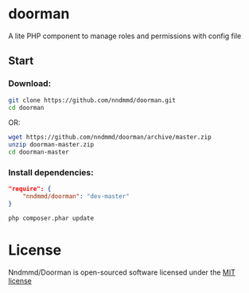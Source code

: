 # doorman
A lite PHP component to manage roles and permissions with config file  

## Start
### Download:

```bash
git clone https://github.com/nndmmd/doorman.git
cd doorman
```

OR:

```bash
wget https://github.com/nndmmd/doorman/archive/master.zip
unzip doorman-master.zip
cd doorman-master
```

### Install dependencies:

```json
"require": {
    "nndmmd/doorman": "dev-master"
}
```

```bash
php composer.phar update
```
# License

Nndmmd/Doorman is open-sourced software licensed under the [MIT license](http://opensource.org/licenses/MIT)

